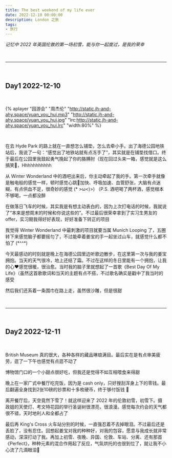 ```yaml
---
title: The best weekend of my life ever 
date: 2022-12-10 00:00:00
description: London 之旅
tags:
- 旅行
---
```


*记忆中 2022 年英国伦敦的第一场初雪，能与你一起度过，是我的荣幸*

<br>

---

<br>

## Day1 2022-12-10

<br>

{% aplayer 
"园游会" 
"周杰伦" 
"http://static.jh-and-ahy.space/yuan_you_hui.mp3" 
"http://static.jh-and-ahy.space/yuan_you_hui.jpg" 
"lrc:http://static.jh-and-ahy.space/yuan_you_hui.lrc" 
"width:80%" 
%}

<br>

在去 Hyde Park 的路上就在一直想怎么铺垫，怎么去牵小手。出了海德公园地铁站后，我说了一句：“感觉出了地铁站就有点冻手了”，其实就是在铺垫找借口。终于最后在公园里我鼓起勇气挽起了你的胳膊肘（现在回过头来一箱，感觉就是这么搞笑🤣，Hhhhhhhhhhh

从 Winter Wonderland 中的酒吧出来后，你主动牵起了我的手。第一次牵手就像是触电般的感觉一样，顿时感觉心跳💓加快、呼吸加速、血管舒张，大脑有点迷糊，有点供血不足，很奇妙的感觉 (\* >ω<)>) （P.S. 酒吧喝了两杯酒，感觉根本不够喝，一点都没醉

在做落日飞车的时候，其实我是有想主动表白的，因为上次打电话的时候，我就说了“本来是想周末的时候和你说这些的”。不过最后很荣幸拿到了实习生男友的 offer，实习期我得好好表现，好好准备下转正的项目

我觉得 Winter Wonderland 中最刺激的项目就要当属 Munich Looping 了，五圈转下来感觉脑子都要摇匀了，不过能牵着姜宝的手一起坐过山车，就感觉什么都不怕了 (\*^^\*)

今天最感动的时刻就是晚上在海德公园里边听歌边散步，在这里第一次与我的姜宝拥抱。当天的天气很冷，地上还结了霜。不过在这样的冬日里能有一个拥抱，让我的心❤️感觉很暖，很治愈。当时我的脑子里就想起了一首歌《Best Day Of My Life》（虽然这首歌歌词和当天的主题有点不搭，不过歌名确实是戳中了我当时的感受

然后我们还系着一条围巾在路上走，虽然很沙雕，但是很甜

<br>

---

<br>


## Day2 2022-12-11

<br>

British Museum 真的很大，各种各样的藏品琳琅满目。最后实在是有点审美疲劳，逛了一下午也感觉有点逛不动了

博物馆门口的一个小甜点很好吃，但我还是觉得不如互相喂食来得甜

晚上在一家广式中餐厅吃完饭，因为是 cash only，只好搜刮浑身上下的零钱。最后翻遍全身找到2张10磅的钞票和十多枚硬币，终于够付饭钱 🤣

离开餐厅后，天空竟然下雪了！就这样迎来了 2022 年的伦敦初雪，初雪下。摄政姐的天使灯、考文特花园的举行圣诞树很漂亮，很浪漫。感觉每次约会的天气都很不错，天时地利人和全都占了

最后再 King's Cross 火车站分别的时候，一直强忍着不去掉眼泪。不过最后还是丢脸了，没有忍住。回想起姜宝对我的种种好，对我的包容，愿意与我成长就非常感动，深深打动了我。再加上初雪、夜晚、异国、伦敦、车站、分离、还有那首《Perfect》，种种元素的混合作用起了反应，气氛烘托的也很到位了，就让我不小心流了几滴眼泪🥺
